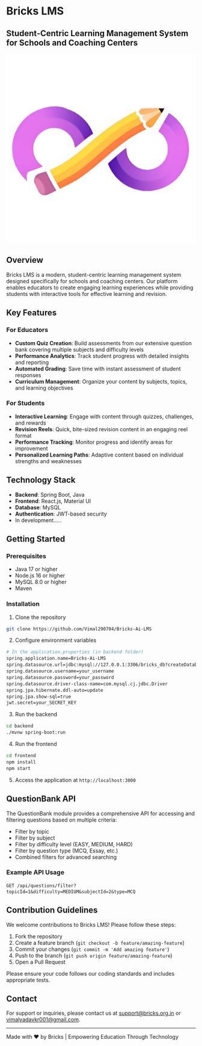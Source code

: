 # Bricks LMS

## Student-Centric Learning Management System for Schools and Coaching Centers

![Bricks LMS Logo](backend/src/main/resources/static/logo.jpg)

## Overview

Bricks LMS is a modern, student-centric learning management system designed specifically for schools and coaching centers. Our platform enables educators to create engaging learning experiences while providing students with interactive tools for effective learning and revision.

## Key Features

### For Educators
- **Custom Quiz Creation**: Build assessments from our extensive question bank covering multiple subjects and difficulty levels
- **Performance Analytics**: Track student progress with detailed insights and reporting
- **Automated Grading**: Save time with instant assessment of student responses
- **Curriculum Management**: Organize your content by subjects, topics, and learning objectives

### For Students
- **Interactive Learning**: Engage with content through quizzes, challenges, and rewards
- **Revision Reels**: Quick, bite-sized revision content in an engaging reel format
- **Performance Tracking**: Monitor progress and identify areas for improvement
- **Personalized Learning Paths**: Adaptive content based on individual strengths and weaknesses

## Technology Stack

- **Backend**: Spring Boot, Java
- **Frontend**: React.js, Material UI
- **Database**: MySQL
- **Authentication**: JWT-based security
- In development.....

## Getting Started

### Prerequisites
- Java 17 or higher
- Node.js 16 or higher
- MySQL 8.0 or higher
- Maven

### Installation

1. Clone the repository
```bash
git clone https://github.com/Vimal290704/Bricks-Ai-LMS
```

2. Configure environment variables
```bash
# In the application.properties (in backend folder)
spring.application.name=Bricks-Ai-LMS
spring.datasource.url=jdbc:mysql://127.0.0.1:3306/bricks_db?createDatabaseIfNotExist=true
spring.datasource.username=your_username
spring.datasource.password=your_password
spring.datasource.driver-class-name=com.mysql.cj.jdbc.Driver
spring.jpa.hibernate.ddl-auto=update
spring.jpa.show-sql=true
jwt.secret=your_SECRET_KEY
```

3. Run the backend
```bash
cd backend
./mvnw spring-boot:run
```

4. Run the frontend
```bash
cd frontend
npm install
npm start
```

5. Access the application at `http://localhost:3000`

## QuestionBank API

The QuestionBank module provides a comprehensive API for accessing and filtering questions based on multiple criteria:

- Filter by topic
- Filter by subject
- Filter by difficulty level (EASY, MEDIUM, HARD)
- Filter by question type (MCQ, Essay, etc.)
- Combined filters for advanced searching

### Example API Usage

```
GET /api/questions/filter?topicId=1&difficulty=MEDIUM&subjectId=2&type=MCQ
```

## Contribution Guidelines

We welcome contributions to Bricks LMS! Please follow these steps:

1. Fork the repository
2. Create a feature branch (`git checkout -b feature/amazing-feature`)
3. Commit your changes (`git commit -m 'Add amazing feature'`)
4. Push to the branch (`git push origin feature/amazing-feature`)
5. Open a Pull Request

Please ensure your code follows our coding standards and includes appropriate tests.

## Contact

For support or inquiries, please contact us at [support@bricks.org.in]() or [vimalyadavkr001@gmail.com](vimalyadavkr001@gmail.com).

---

Made with ❤️ by Bricks | Empowering Education Through Technology